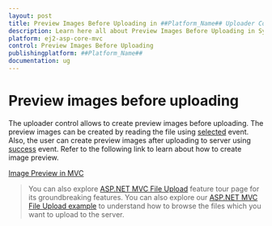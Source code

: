 ```yaml
---
layout: post
title: Preview Images Before Uploading in ##Platform_Name## Uploader Component
description: Learn here all about Preview Images Before Uploading in Syncfusion ##Platform_Name## Uploader component and more.
platform: ej2-asp-core-mvc
control: Preview Images Before Uploading
publishingplatform: ##Platform_Name##
documentation: ug
---
```



# Preview images before uploading

The uploader control allows to create preview images before uploading. The preview images can be created by reading the file using [selected](https://help.syncfusion.com/cr/aspnetcore-js2/Syncfusion.EJ2.Inputs.Uploader.html#Syncfusion_EJ2_Inputs_Uploader_Selected) event. Also, the user can create preview images after uploading to server using [success](https://help.syncfusion.com/cr/aspnetcore-js2/Syncfusion.EJ2.Inputs.Uploader.html#Syncfusion_EJ2_Inputs_Uploader_Success) event. Refer to the following link to learn about how to create image preview.

[Image Preview in MVC](https://aspnetmvc.syncfusion.com/Uploader/ImagePreview#/material)

> You can also explore [ASP.NET MVC File Upload](https://www.syncfusion.com/aspnet-mvc-ui-controls/file-upload) feature tour page for its groundbreaking features. You can also explore our [ASP.NET MVC File Upload example](https://ej2.syncfusion.com/aspnetmvc/Uploader/DefaultFunctionalities#/material) to understand how to browse the files which you want to upload to the server.